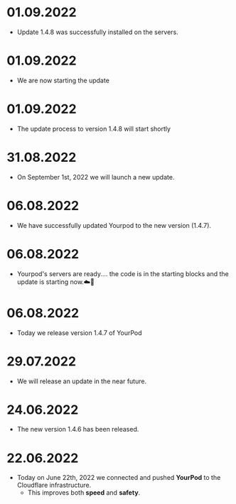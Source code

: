 # 01.09.2022
 - Update 1.4.8 was successfully installed on the servers.

# 01.09.2022
 - We are now starting the update

# 01.09.2022
 - The update process to version 1.4.8 will start shortly

# 31.08.2022
 - On September 1st, 2022 we will launch a new update.

# 06.08.2022
 - We have successfully updated Yourpod to the new version (1.4.7).

# 06.08.2022
 - Yourpod's servers are ready.... the code is in the starting blocks and the update is starting now.☁️🚀

# 06.08.2022
 - Today we release version 1.4.7 of YourPod

# 29.07.2022
 - We will release an update in the near future.

# 24.06.2022 
 - The new version 1.4.6 has been released.

# 22.06.2022
  - Today on June 22th, 2022 we connected and pushed **YourPod** to the Cloudflare infrastructure.
     - This improves both **speed** and **safety**.
